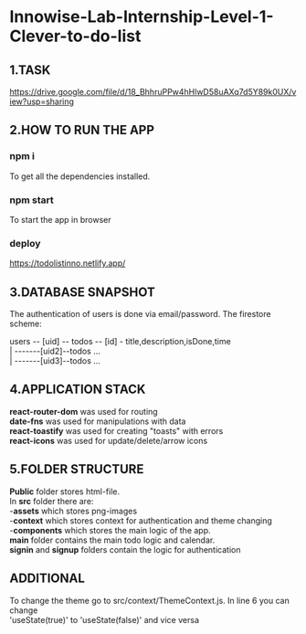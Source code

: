 # Innowise-Lab-Internship-Level-1-Clever-to-do-list

## 1.TASK

https://drive.google.com/file/d/18_BhhruPPw4hHlwD58uAXq7d5Y89k0UX/view?usp=sharing

## 2.HOW TO RUN THE APP

### npm i

To get all the dependencies installed.

### npm start

To start the app in browser

### deploy
https://todolistinno.netlify.app/

## 3.DATABASE SNAPSHOT

The authentication of users is done via email/password.
The firestore scheme:

users -- [uid] -- todos -- [id] - title,description,isDone,time <br/>
| -------[uid2]--todos ... <br/>
| -------[uid3]--todos ...

## 4.APPLICATION STACK

**react-router-dom** was used for routing <br/>
**date-fns** was used for manipulations with data <br/>
**react-toastify** was used for creating "toasts" with errors <br/>
**react-icons** was used for update/delete/arrow icons <br/>

## 5.FOLDER STRUCTURE

**Public** folder stores html-file. <br/>
In **src** folder there are: <br/> -**assets** which stores png-images <br/> -**context** which stores context for authentication and theme changing <br/> -**components** which stores the main logic of the app. <br/>
**main** folder contains the main todo logic and calendar. <br/>
**signin** and **signup** folders contain the logic for authentication

## ADDITIONAL

To change the theme go to src/context/ThemeContext.js. In line 6 you can change <br/>
'useState(true)' to 'useState(false)' and vice versa
